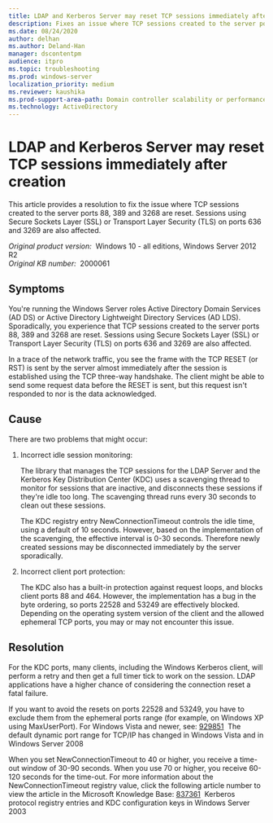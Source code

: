 ```yaml
---
title: LDAP and Kerberos Server may reset TCP sessions immediately after creation
description: Fixes an issue where TCP sessions created to the server ports 88, 389 and 3268 are reset. Sessions using Secure Sockets Layer or Transport Layer Security on ports 636 and 3269 are also affected.
ms.date: 08/24/2020
author: delhan
ms.author: Deland-Han
manager: dscontentpm
audience: itpro
ms.topic: troubleshooting
ms.prod: windows-server
localization_priority: medium
ms.reviewer: kaushika
ms.prod-support-area-path: Domain controller scalability or performance (including LDAP)
ms.technology: ActiveDirectory
---
```

# LDAP and Kerberos Server may reset TCP sessions immediately after creation

This article provides a resolution to fix the issue where TCP sessions created to the server ports 88, 389 and 3268 are reset. Sessions using Secure Sockets Layer (SSL) or Transport Layer Security (TLS) on ports 636 and 3269 are also affected.

_Original product version:_ &nbsp;Windows 10 - all editions, Windows Server 2012 R2  
_Original KB number:_ &nbsp;2000061

## Symptoms

You're running the Windows Server roles Active Directory Domain Services (AD DS) or Active Directory Lightweight Directory Services (AD LDS). Sporadically, you experience that TCP sessions created to the server ports 88, 389 and 3268 are reset. Sessions using Secure Sockets Layer (SSL) or Transport Layer Security (TLS) on ports 636 and 3269 are also affected.

In a trace of the network traffic, you see the frame with the TCP RESET (or RST) is sent by the server almost immediately after the session is established using the TCP three-way handshake. The client might be able to send some request data before the RESET is sent, but this request isn't responded to nor is the data acknowledged.

## Cause

There are two problems that might occur:

1. Incorrect idle session monitoring:

    The library that manages the TCP sessions for the LDAP Server and the Kerberos Key Distribution Center (KDC) uses a scavenging thread to monitor for sessions that are inactive, and disconnects these sessions if they're idle too long. The scavenging thread runs every 30 seconds to clean out these sessions.
    
    The KDC registry entry NewConnectionTimeout controls the idle time, using a default of 10 seconds. However, based on the implementation of the scavenging, the effective interval is 0-30 seconds. Therefore newly created sessions may be disconnected immediately by the server sporadically.

1. Incorrect client port protection:

    The KDC also has a built-in protection against request loops, and blocks client ports 88 and 464. However, the implementation has a bug in the byte ordering, so ports 22528 and 53249 are effectively blocked. Depending on the operating system version of the client and the allowed ephemeral TCP ports, you may or may not encounter this issue.

## Resolution

For the KDC ports, many clients, including the Windows Kerberos client, will perform a retry and then get a full timer tick to work on the session. LDAP applications have a higher chance of considering the connection reset a fatal failure.

If you want to avoid the resets on ports 22528 and 53249, you have to exclude them from the ephemeral ports range (for example, on Windows XP using MaxUserPort). For Windows Vista and newer, see:
 [929851](https://support.microsoft.com/default.aspx?scid=kb;EN-US;929851)  The default dynamic port range for TCP/IP has changed in Windows Vista and in Windows Server 2008

When you set NewConnectionTimeout to 40 or higher, you receive a time-out window of 30-90 seconds. When you use 70 or higher, you receive 60-120 seconds for the time-out. For more information about the NewConnectionTimeout registry value, click the following article number to view the article in the Microsoft Knowledge Base:
 [837361](https://support.microsoft.com/kb/837361)  Kerberos protocol registry entries and KDC configuration keys in Windows Server 2003
